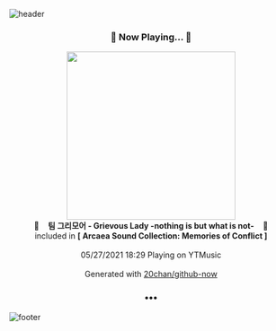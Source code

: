 ![header](https://capsule-render.vercel.app/api?type=wave&height=170&section=header&text=Hi.%20I'm%20SHIFT&fontColor=090707&fontAlignX=45&fontAlignY=65&fontSize=100)

<h3 align="center">🎵 Now Playing... 🎵</h3>
<p align="center">
  <a href="https://music.youtube.com/watch?v=ik_A7Mqepe0">
    <img width="300" src="https://lh3.googleusercontent.com/L3X5DxD-4Vl1K0Go-Mm4GJ3UAL4EWOZGAq6We8ylMDmKuDn2pKsyQ6c0iBkf73_Xj0SqQNy8Ate-xPpp">
  </a>
  <br>
  🎵&nbsp&nbsp&nbsp <b>팀 그리모어 - Grievous Lady -nothing is but what is not-</b> &nbsp&nbsp&nbsp🎵
  <br>
  included in <b>[ Arcaea Sound Collection: Memories of Conflict ]</b>
  
  <br />
  <br />
  05/27/2021 18:29 Playing on YTMusic
  <br />
  <br />
  Generated with <a href="https://github.com/20chan/github-now">20chan/github-now</a>
</p>

<h3 align="center">•••</h3>

![footer](https://capsule-render.vercel.app/api?type=wave&height=150&section=footer)
